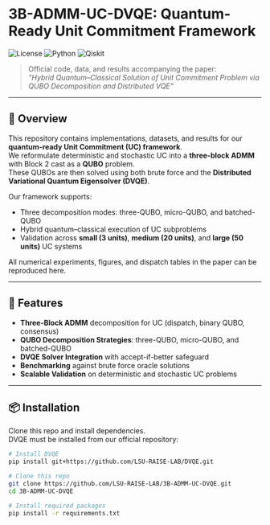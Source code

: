 # 3B-ADMM-UC-DVQE: Quantum-Ready Unit Commitment Framework

![License](https://img.shields.io/badge/license-Academic-blue)
![Python](https://img.shields.io/badge/python-3.10%2B-blue)
![Qiskit](https://img.shields.io/badge/Qiskit-0.39.0-purple)

> Official code, data, and results accompanying the paper:  
> *"Hybrid Quantum–Classical Solution of Unit Commitment Problem via QUBO Decomposition and Distributed VQE"*   

---

## 🔬 Overview

This repository contains implementations, datasets, and results for our **quantum-ready Unit Commitment (UC) framework**.  
We reformulate deterministic and stochastic UC into a **three-block ADMM** with Block 2 cast as a **QUBO** problem.  
These QUBOs are then solved using both brute force and the **Distributed Variational Quantum Eigensolver (DVQE)**.

Our framework supports:
- Three decomposition modes: three-QUBO, micro-QUBO, and batched-QUBO
- Hybrid quantum–classical execution of UC subproblems
- Validation across **small (3 units)**, **medium (20 units)**, and **large (50 units)** UC systems

All numerical experiments, figures, and dispatch tables in the paper can be reproduced here.

---

## 🌟 Features

- **Three-Block ADMM** decomposition for UC (dispatch, binary QUBO, consensus)  
- **QUBO Decomposition Strategies**: three-QUBO, micro-QUBO, and batched-QUBO  
- **DVQE Solver Integration** with accept-if-better safeguard  
- **Benchmarking** against brute force oracle solutions  
- **Scalable Validation** on deterministic and stochastic UC problems  

---

## 📦 Installation

Clone this repo and install dependencies.  
DVQE must be installed from our official repository:

```bash
# Install DVQE
pip install git+https://github.com/LSU-RAISE-LAB/DVQE.git

# Clone this repo
git clone https://github.com/LSU-RAISE-LAB/3B-ADMM-UC-DVQE.git
cd 3B-ADMM-UC-DVQE

# Install required packages
pip install -r requirements.txt
